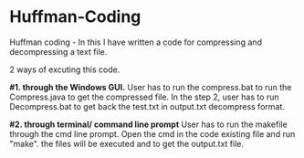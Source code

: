 # Huffman-Coding
Huffman coding - In this I have written a code for compressing and decompressing a text file.

2 ways of excuting this code.

**#1. through the Windows GUI.**
  User has to run the compress.bat to run the Compress.java to get the compressed file. In the step 2, user has to run Decompress.bat to get back the test.txt in output.txt decompress format.

**#2. through terminal/ command line prompt**
  User has to run the makefile through the cmd line prompt. Open the cmd in the code existing file and run "make". the files will be executed and to get the output.txt file.
